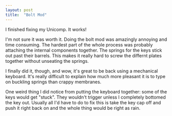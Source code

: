 ```yaml
---
layout: post
title:  "Bolt Mod"
---
```

I finished fixing my Unicomp.  It works!

I'm not sure it was worth it.  Doing the bolt mod was amazingly annoying and time consuming.  The hardest part of the whole process was probably attaching the internal components together.  The springs for the keys stick out past their barrels.  This makes it really hard to screw the differnt plates together without unseating the springs.

I finally did it, though, and wow, it's great to be back using a mechanical keyboard.  It's really difficult to explain how much more pleasant it is to type on buckling springs than crappy membranes.

One weird thing I did notice from putting the keyboard together: some of the keys would get "stuck".  They wouldn't trigger unless I completely bottomed the key out.  Usually all I'd have to do to fix this is take the key cap off and push it right back on and the whole thing would be right as rain.
